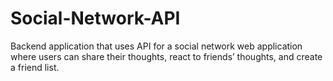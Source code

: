 # Social-Network-API
Backend application that uses API for a social network web application where users can share their thoughts, react to friends’ thoughts, and create a friend list.
